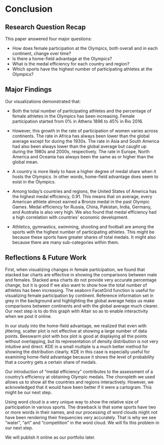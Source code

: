 # Conclusion

## Research Question Recap
This paper answered four major questions:

- How does female participation at the Olympics, both overall and in each continent, change over time?
- Is there a home-field advantage at the Olympics?
- What is the medal efficiency for each country and region?
- Which sports have the highest number of participating athletes at the Olympics?

## Major Findings
Our visualizations demonstrated that:
- Both the total number of participating athletes and the percentage of female athletes in the Olympics has been increasing. Female participation started from 0% in Athens 1896 to 45\% in Rio 2016. 

- However, this growth in the rate of participation of women varies across continents. The rate in Africa has always been lower than the global average except for during the 1930s. The rate in Asia and South America had also been always lower than the global average but caught up during the 1980s and 2000s, respectively. The rate in Europe, North America and Oceania has always been the same as or higher than the global mean.

- A country is more likely to have a higher degree of medal share when it hosts the Olympics. In other words, home-field advantage does seem to exist in the Olympics. 

- Among today’s countries and regions, the United States of America has the highest medal efficiency, 0.91. This means that on average, every American athlete almost earned a Bronze medal in the past Olympic Games. Medal efficiency for Russia, China, Pakistan, India, Germany, and Australia is also very high. We also found that medal efficiency had a high correlation with countries' economic development. 

- Athletics, gymnastics, swimming, shooting and football are among the sports with the highest number of participating athletes. This might be because these sports have greater shares of total medals. It might also because there are many sub-categories within them.

## Reflections & Future Work
First, when visualizing changes in female participation, we found that stacked bar charts are effective in showing the comparisons between male and females. Stacked area charts do not provide very accurate percentage change, but it is good if we also want to show how the total number of athletes has been increasing. The seaborn FacetGrid function is useful for visualizing female participation by continent. Reference information set in grey in the background and highlighting the global average helps us make comparisons between continents and with the global average much clearer. Our next step is to do this graph with Altair so as to enable interactivity when we post it online. 

In our study into the home-field advantage, we realized that even with jittering, scatter plot is not effective at showing a large number of data points. Beeswarm plot with box plot is good at displaying all the points without overlapping, but its representation of density distribution is not very intuitive and direct. KDE in a small multiple is a much better method for showing the distribution clearly. KDE in this case is especially useful for examining home-field advantage because it shows the level of probability that a country gets a certain share of medals. 

Our introduction of “medal efficiency” contributes to the assessment of a country’s efficiency at obtaining Olympic medals. The choropleth we used allows us to show all the countries and regions interactively. However, we acknowledged that it would have been better if it were a cartogram.  This might be our next step. 

Using word cloud is a very unique way to show the relative size of participation in various sports. The drawback is that some sports have two or more words in their names, and our processing of word clouds might not have been rendering their frequencies very accurately. That is why we see “water”, “art” and “competition” in the word cloud. We will fix this problem in our next step. 

We will publish it online as our portfolio later. 